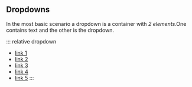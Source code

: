 ## Dropdowns

In the most basic scenario a dropdown is a container with *2
elements*.One contains text and the other is the dropdown.

::: relative
dropdown

-   [link 1](#)
-   [link 2](#)
-   [link 3](#)
-   [link 4](#)
-   [link 5](#)
:::
